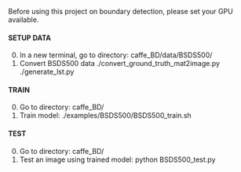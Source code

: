Before using this project on boundary detection, please set your GPU available.

#### SETUP DATA
0. In a new terminal, go to directory: caffe_BD/data/BSDS500/
0. Convert BSDS500 data
  ./convert_ground_truth_mat2image.py
  ./generate_lst.py

#### TRAIN
0. Go to directory: caffe_BD/
0. Train model:
./examples/BSDS500/BSDS500_train.sh

#### TEST
0. Go to directory: caffe_BD/
0. Test an image using trained model:
  python BSDS500_test.py
